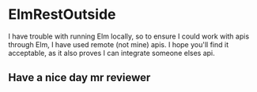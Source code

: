 # ElmRestOutside

I have trouble with running Elm locally, so to ensure I could work with apis through Elm, I have used remote (not mine) apis. 
I hope you'll find it acceptable, as it also proves I can integrate someone elses api. 

## Have a nice day mr reviewer 

